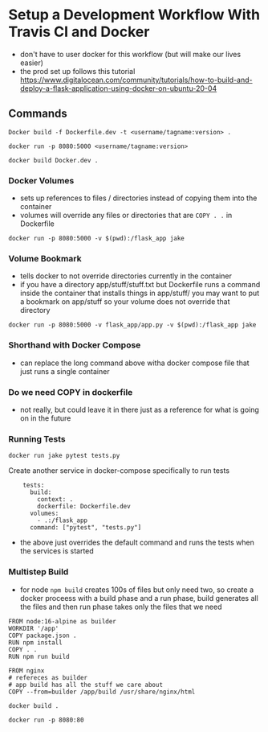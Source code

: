 # Setup a Development Workflow With Travis CI and Docker
* don't have to user docker for this workflow (but will make our lives easier)
* the prod set up follows this tutorial https://www.digitalocean.com/community/tutorials/how-to-build-and-deploy-a-flask-application-using-docker-on-ubuntu-20-04 

## Commands
`Docker build -f Dockerfile.dev -t <username/tagname:version> .`

`docker run -p 8080:5000 <username/tagname:version>`

`docker build Docker.dev .`

### Docker Volumes
* sets up references to files / directories instead of copying them into the container
* volumes will override any files or directories that are `COPY . .` in Dockerfile

`docker run -p 8080:5000 -v $(pwd):/flask_app jake`

### Volume Bookmark
* tells docker to not override directories currently in the container
* if you have a directory app/stuff/stuff.txt but Dockerfile runs a command inside the container 
that installs things in app/stuff/ you may want to put a bookmark on app/stuff so your volume does not override that directory

`docker run -p 8080:5000 -v flask_app/app.py -v $(pwd):/flask_app jake`

### Shorthand with Docker Compose
* can replace the long command above witha docker compose file that just runs a single container

### Do we need COPY in dockerfile
* not really, but could leave it in there just as a reference for what is going on in the future

### Running Tests
`docker run jake pytest tests.py` 

Create another service in docker-compose specifically to run tests
```
    tests:
      build:
        context: .
        dockerfile: Dockerfile.dev
      volumes:
        - .:/flask_app
      command: ["pytest", "tests.py"]
```
* the above just overrides the default command and runs the tests when the services is started


### Multistep Build
* for node `npm build` creates 100s of files but only need two, so create a docker proceess
with a build phase and a run phase, build generates all the files and then run phase takes only the files that we need

```
FROM node:16-alpine as builder
WORKDIR '/app'
COPY package.json .
RUN npm install
COPY . .
RUN npm run build

FROM nginx
# refereces as builder
# app build has all the stuff we care about
COPY --from=builder /app/build /usr/share/nginx/html
```
`docker build .`

`docker run -p 8080:80` <containerId>
